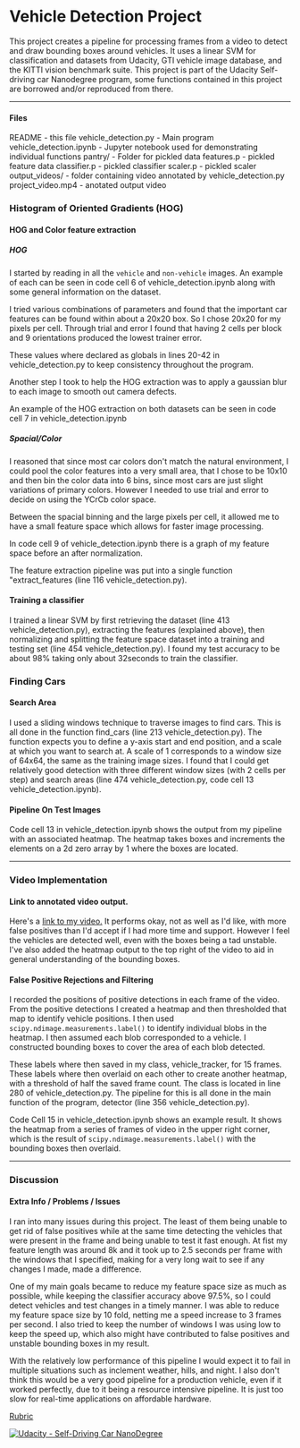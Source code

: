 # **Vehicle Detection Project**

This project creates a pipeline for processing frames from a video to detect and draw bounding boxes around vehicles. It uses a linear SVM for classification and datasets from Udacity,  GTI vehicle image database, and the KITTI vision benchmark suite.  This project is part of the Udacity Self-driving car Nanodegree program, some functions contained in this project are borrowed and/or reproduced from there. 

---
#### Files
README - this file
vehicle_detection.py - Main program
vehicle_detection.ipynb - Jupyter notebook used for demonstrating individual functions
pantry/ - Folder for pickled data
     features.p - pickled feature data
     classifier.p - pickled classifier
     scaler.p - pickled scaler
output_videos/  - folder containing video annotated by vehicle_detection.py  
     project_video.mp4 - anotated output video


### Histogram of Oriented Gradients (HOG)

#### HOG and Color feature extraction
##### **HOG**

I started by reading in all the `vehicle` and `non-vehicle` images.  An example of each can be seen in code cell 6 of vehicle_detection.ipynb along with some general information on the dataset. 

I tried various combinations of parameters and found that the important car features can be found within about a 20x20 box. So I chose 20x20 for my pixels per cell. Through trial and error I found that having 2 cells per block and 9 orientations produced the lowest trainer error.

These values where declared as globals in lines 20-42 in vehicle_detection.py to keep consistency throughout the program.

Another step I took to help the HOG extraction was to apply a gaussian blur to each image to smooth out camera defects. 

An example of the HOG extraction on both datasets can be seen in code cell 7 in vehicle_detection.ipynb

##### **Spacial/Color**
I reasoned that since most car colors don't match the natural environment, I could pool the color features into a very small area, that I chose to be 10x10 and then bin the color data into 6 bins, since most cars are just slight variations of primary colors. However I needed to use trial and error to decide on using the YCrCb color space. 

Between the spacial binning and the large pixels per cell, it allowed me to have a small feature space which allows for faster image processing. 

In code cell 9 of vehicle_detection.ipynb there is a graph of my feature space before an after normalization. 

The feature extraction pipeline was put into a single function "extract_features (line 116 vehicle_detection.py). 


#### Training a classifier 

I trained a linear SVM by first retrieving the dataset (line 413 vehicle_detection.py), extracting the features (explained above), then normalizing and splitting the feature space dataset into a training and testing set (line 454 vehicle_detection.py). I found my test accuracy to be about 98% taking only about 32seconds to train the classifier. 

### Finding Cars

####  Search Area

I used a sliding windows technique to traverse images to find cars. This is all done in the function find_cars (line 213 vehicle_detection.py). The function expects you to define a y-axis start and end position, and a scale at which you want to search at. A scale of 1 corresponds to a window size of 64x64, the same as the training image sizes. I found that I could get relatively good detection with three different window sizes (with 2 cells per step) and search areas (line 474 vehicle_detection.py, code cell 13 vehicle_detection.ipynb). 


#### Pipeline On Test Images

Code cell 13 in vehicle_detection.ipynb shows the output from my pipeline with an associated heatmap. The heatmap takes boxes and increments the elements on a 2d zero array by 1 where the boxes are located. 

---

### Video Implementation

#### Link to annotated video output. 

Here's a [link to my video.](https://github.com/ryan-jonesford/vehicle_detection/blob/master/output_videos/proj_video_out.mp4)
It performs okay, not as well as I'd like, with more false positives than I'd accept if I had more time and support. However I feel the vehicles are detected well, even with the boxes being a tad unstable. I've also added the heatmap output to the top right of the video to aid in general understanding of the bounding boxes.


#### False Positive Rejections and Filtering

I recorded the positions of positive detections in each frame of the video.  From the positive detections I created a heatmap and then thresholded that map to identify vehicle positions.  I then used `scipy.ndimage.measurements.label()` to identify individual blobs in the heatmap.  I then assumed each blob corresponded to a vehicle.  I constructed bounding boxes to cover the area of each blob detected. 

These labels where then saved in my class, vehicle_tracker, for 15 frames. These labels where then overlaid on each other to create another heatmap, with a threshold of half the saved frame count. The class is located in line 280 of vehicle_detection.py.
The pipeline for this is all done in the main function of the program, detector (line 356 vehicle_detection.py). 

Code Cell 15 in vehicle_detection.ipynb shows an example result. It shows the heatmap from a series of frames of video in the upper right corner, which is the result of `scipy.ndimage.measurements.label()` with the bounding boxes then overlaid.

---

### Discussion

#### Extra Info / Problems / Issues 

I ran into many issues during this project. The least of them being unable to get rid of false positives while at the same time detecting the vehicles that were present in the frame and being unable to test it fast enough. At fist my feature length was around 8k and it took up to 2.5 seconds per frame with the windows that I specified, making for a very long wait to see if any changes I made, made a difference.

One of my main goals became to reduce my feature space size as much as possible, while keeping the classifier accuracy above 97.5%, so I could detect vehicles and test changes in a timely manner. I was able to reduce my feature space size by 10 fold, netting me a speed increase to 3 frames per second. I also tried to keep the number of windows I was using low to keep the speed up, which also might have contributed to false positives and unstable bounding boxes in my result. 

With the relatively low performance of this pipeline I would expect it to fail in multiple situations such as inclement weather, hills, and night. I also don't think this would be a very good pipeline for a production vehicle, even if it worked perfectly, due to it being a resource intensive pipeline. It is just too slow for real-time applications on affordable hardware. 

[Rubric](https://review.udacity.com/#!/rubrics/513/view) 

[![Udacity - Self-Driving Car NanoDegree](https://s3.amazonaws.com/udacity-sdc/github/shield-carnd.svg)](http://www.udacity.com/drive)
